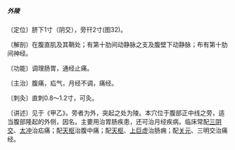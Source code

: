 ##### 外陵

〔定位〕脐下1寸（阴交），旁幵2寸(图32)。

〔解剖〕在腹直肌及其鞘处；有第十肋间动静脉之支及腹壁下动静脉；布有第十肋间神经。

〔功能〕调理肠胃，通经止痛。

〔主治〕腹痛，疝气，月经不调，痛经。

〔刺灸〕直刺0.8〜1.2寸，可灸。

〔讲述〕见于《甲乙》。旁者为外，突起之处为陵。本穴位于腹部正中线之旁，适当腹部隆起的外侧，因名。主要用治胃肠疾患，还可治月经疾病。临床常配[三阴交](https://www.gmzyjc.com/read/zjs/zjs3.1.4-6-0.0.1.3.6.md)、[太冲](https://www.gmzyjc.com/read/zjs/zjs3.1.9-12-0.0.4.3.3.md)治疝痛；配[天枢](https://www.gmzyjc.com/read/zjs/zjs3.1.1-3-0.1.3.3.25.md)治腹中痛；配[天枢](https://www.gmzyjc.com/read/zjs/zjs3.1.1-3-0.1.3.3.25.md)、[上巨虚](https://www.gmzyjc.com/read/zjs/zjs3.1.1-3-0.1.3.3.37.md)治肠痈；配[关元](https://www.gmzyjc.com/read/zjs/zjs3.2.1-0.1.1.3.4.md)、三明交治痛经。
